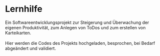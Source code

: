 # Lernhilfe
Ein Softwareentwicklungsprojekt zur Steigerung und Überwachung der eigenen Produktivität, zum Anlegen von ToDos und zum erstellen von Karteikarten.
<br> <br>
Hier werden die Codes des Projekts hochgeladen, besprochen, bei Bedarf abgeändert und validiert.
